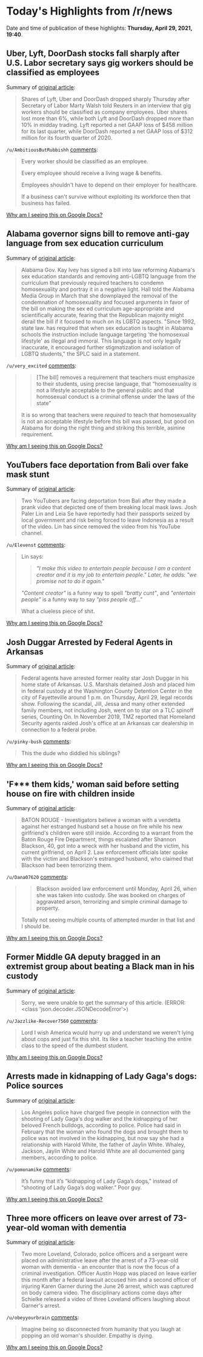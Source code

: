 # Today's Highlights from /r/news

Date and time of publication of these highlights: **Thursday, April 29, 2021, 19:40**.

## Uber, Lyft, DoorDash stocks fall sharply after U.S. Labor secretary says gig workers should be classified as employees

Summary of [original article](https://www.cnbc.com/2021/04/29/uber-lyft-doordash-stocks-fall-on-concern-over-gig-worker-regulation.html):

> Shares of Lyft, Uber and DoorDash dropped sharply Thursday after Secretary of Labor Marty Walsh told Reuters in an interview that gig workers should be classified as company employees. Uber shares lost more than 6%, while both Lyft and DoorDash dropped more than 10% in midday trading. Lyft reported a net GAAP loss of $458 million for its last quarter, while DoorDash reported a net GAAP loss of $312 million for its fourth quarter of 2020.

`/u/AmbitiousButRubbishh` [comments](https://www.reddit.com/r/news/comments/n1cujh/uber_lyft_doordash_stocks_fall_sharply_after_us/):

> Every worker should be classified as an employee. 
> 
> Every employee should receive a living wage & benefits. 
> 
> Employees shouldn't have to depend on their employer for healthcare.
> 
> If a business can't survive without exploiting its workforce then that business has failed.

[Why am I seeing this on Google Docs?](https://docs.google.com/document/d/1Dc6We63vOXIZsc0op-Bt4abqkYjXzOigalQqFxmvvbM/edit?usp=sharing)

## Alabama governor signs bill to remove anti-gay language from sex education curriculum

Summary of [original article](https://www.metroweekly.com/2021/04/alabama-governor-signs-bill-to-remove-anti-gay-language-from-sex-education-curriculum/):

> Alabama Gov. Kay Ivey has signed a bill into law reforming Alabama's sex education standards and removing anti-LGBTQ language from the curriculum that previously required teachers to condemn homosexuality and portray it in a negative light. Hall told the Alabama Media Group in March that she downplayed the removal of the condemnation of homosexuality and focused arguments in favor of the bill on making the sex ed curriculum age-appropriate and scientifically accurate, fearing that the Republican majority might derail the bill if it focused to much on its LGBTQ aspects. "Since 1992, state law. has required that when sex education is taught in Alabama schools the instruction include language targeting 'the homosexual lifestyle' as illegal and immoral. This language is not only legally inaccurate, it encouraged further stigmatization and isolation of LGBTQ students," the SPLC said in a statement.

`/u/very_excited` [comments](https://www.reddit.com/r/news/comments/n16yua/alabama_governor_signs_bill_to_remove_antigay/):

> > [The bill] removes a requirement that teachers must emphasize to their students, using precise language, that “homosexuality is not a lifestyle acceptable to the general public and that homosexual conduct is a criminal offense under the laws of the state”
> 
> It is so wrong that teachers were *required* to teach that homosexuality is not an acceptable lifestyle before this bill was passed, but good on Alabama for doing the right thing and striking this terrible, asinine requirement.

[Why am I seeing this on Google Docs?](https://docs.google.com/document/d/1Dc6We63vOXIZsc0op-Bt4abqkYjXzOigalQqFxmvvbM/edit?usp=sharing)

## YouTubers face deportation from Bali over fake mask stunt

Summary of [original article](https://edition.cnn.com/travel/article/youtubers-deportation-bali-indonesia-fake-masks-intl-hnk/index.html):

> Two YouTubers are facing deportation from Bali after they made a prank video that depicted one of them breaking local mask laws. Josh Paler Lin and Leia Se have reportedly had their passports seized by local government and risk being forced to leave Indonesia as a result of the video. Lin has since removed the video from his YouTube channel.

`/u/Elevenst` [comments](https://www.reddit.com/r/news/comments/n15r6w/youtubers_face_deportation_from_bali_over_fake/):

> Lin says: 
> >*"I make this video to entertain people because I am a content creator and it is my job to entertain people." Later, he adds: "we promise not to do it again."*
> 
> *"Content creator"* is a funny way to spell *"bratty cunt"*, and *"entertain people"* is a funny way to say *"piss people off..."*
> 
> What a clueless piece of shit.

[Why am I seeing this on Google Docs?](https://docs.google.com/document/d/1Dc6We63vOXIZsc0op-Bt4abqkYjXzOigalQqFxmvvbM/edit?usp=sharing)

## Josh Duggar Arrested by Federal Agents in Arkansas

Summary of [original article](https://www.nbcnewyork.com/entertainment/entertainment-news/josh-duggar-arrested-by-federal-agents-in-arkansas/3028230/):

> Federal agents have arrested former reality star Josh Duggar in his home state of Arkansas. U.S. Marshals detained Josh and placed him in federal custody at the Washington County Detention Center in the city of Fayetteville around 1 p.m. on Thursday, April 29, legal records show. Following the scandal, Jill, Jessa and many other extended family members, not including Josh, went on to star on a TLC spinoff series, Counting On. In November 2019, TMZ reported that Homeland Security agents raided Josh's office at an Arkansas car dealership in connection to a federal probe.

`/u/pinky-bush` [comments](https://www.reddit.com/r/news/comments/n1ftah/josh_duggar_arrested_by_federal_agents_in_arkansas/):

> This the dude who diddled his siblings?

[Why am I seeing this on Google Docs?](https://docs.google.com/document/d/1Dc6We63vOXIZsc0op-Bt4abqkYjXzOigalQqFxmvvbM/edit?usp=sharing)

## 'F*** them kids,' woman said before setting house on fire with children inside

Summary of [original article](https://www.wbrz.com/news/f-them-kids-woman-said-before-setting-house-on-fire-with-children-inside/):

> BATON ROUGE - Investigators believe a woman with a vendetta against her estranged husband set a house on fire while his new girlfriend's children were still inside. According to a warrant from the Baton Rouge Fire Department, things escalated after Shannon Blackson, 40, got into a wreck with her husband and the victim, his current girlfriend, on April 2. Law enforcement officials later spoke with the victim and Blackson's estranged husband, who claimed that Blackson had been terrorizing them.

`/u/Dana07620` [comments](https://www.reddit.com/r/news/comments/n1bege/f_them_kids_woman_said_before_setting_house_on/):

> >Blackson avoided law enforcement until Monday, April 26, when she was taken into custody. She was booked on charges of aggravated arson, terrorizing and simple criminal damage to property. 
> 
> Totally not seeing multiple counts of attempted murder in that list and I should be.

[Why am I seeing this on Google Docs?](https://docs.google.com/document/d/1Dc6We63vOXIZsc0op-Bt4abqkYjXzOigalQqFxmvvbM/edit?usp=sharing)

## Former Middle GA deputy bragged in an extremist group about beating a Black man in his custody

Summary of [original article](https://www.macon.com/latest-news/article251012549.html):

> Sorry, we were unable to get the summary of this article. (ERROR: <class 'json.decoder.JSONDecodeError'>)

`/u/Jazzlike-Recover7560` [comments](https://www.reddit.com/r/news/comments/n16htu/former_middle_ga_deputy_bragged_in_an_extremist/):

> Lord I wish America would hurry up and understand we weren't lying about cops and just fix this shit. Its like a teacher teaching the entire class to the speed of the dumbest student.

[Why am I seeing this on Google Docs?](https://docs.google.com/document/d/1Dc6We63vOXIZsc0op-Bt4abqkYjXzOigalQqFxmvvbM/edit?usp=sharing)

## Arrests made in kidnapping of Lady Gaga's dogs: Police sources

Summary of [original article](https://abcnews.go.com/Entertainment/arrests-made-kidnapping-lady-gagas-dogs-police-sources/story?id=77402499&cid=social_twitter_abcn):

> Los Angeles police have charged five people in connection with the shooting of Lady Gaga's dog walker and the kidnapping of her beloved French bulldogs, according to police. Police had said in February that the woman who found the dogs and brought them to police was not involved in the kidnapping, but now say she had a relationship with Harold White, the father of Jaylin White. Whaley, Jackson, Jaylin White and Harold White are all documented gang members, according to police.

`/u/pomonamike` [comments](https://www.reddit.com/r/news/comments/n1d8ix/arrests_made_in_kidnapping_of_lady_gagas_dogs/):

> It’s funny that it’s “kidnapping of Lady Gaga’s dogs,” instead of “shooting of Lady Gaga’s dog walker.” Poor guy.

[Why am I seeing this on Google Docs?](https://docs.google.com/document/d/1Dc6We63vOXIZsc0op-Bt4abqkYjXzOigalQqFxmvvbM/edit?usp=sharing)

## Three more officers on leave over arrest of 73-year-old woman with dementia

Summary of [original article](https://www.nbcnews.com/news/us-news/three-more-officers-leave-over-arrest-73-year-old-woman-n1265854?cid=sm_npd_nn_tw_ma):

> Two more Loveland, Colorado, police officers and a sergeant were placed on administrative leave after the arrest of a 73-year-old woman with dementia - an encounter that is now the focus of a criminal investigation. Officer Austin Hopp was placed on leave earlier this month after a federal lawsuit accused him and a second officer of injuring Karen Garner during the June 26 arrest, which was captured on body camera video. The disciplinary actions come days after Schielke released a video of three Loveland officers laughing about Garner's arrest.

`/u/obeyyourbrain` [comments](https://www.reddit.com/r/news/comments/n1j9iv/three_more_officers_on_leave_over_arrest_of/):

> Imagine being so disconnected from humanity that you laugh at popping an old woman's shoulder. Empathy is dying.

[Why am I seeing this on Google Docs?](https://docs.google.com/document/d/1Dc6We63vOXIZsc0op-Bt4abqkYjXzOigalQqFxmvvbM/edit?usp=sharing)

